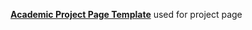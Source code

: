 [**Academic Project Page Template**](https://github.com/eliahuhorwitz/Academic-project-page-template.git) used for project page


